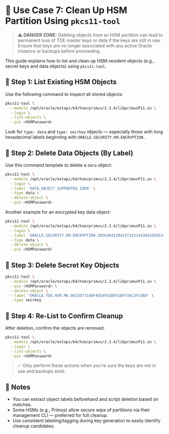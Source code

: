 # 🧪 Use Case 7: Clean Up HSM Partition Using `pkcs11-tool`

> ⚠️ **DANGER ZONE:** Deleting objects from an HSM partition can lead to permanent loss of TDE master keys or data if the keys are still in use. Ensure that keys are no longer associated with any active Oracle instance or backups before proceeding.

This guide explains how to list and clean up HSM-resident objects (e.g., secret keys and data objects) using `pkcs11-tool`.

## 🧾 Step 1: List Existing HSM Objects

Use the following command to inspect all stored objects:

```bash
pkcs11-tool \
  --module /opt/oracle/extapi/64/hsm/primus/2.3.4/libprimusP11.so \
  --login \
  --list-objects \
  --pin <HSMPassword>
```

Look for `type: data` and `type: secrkey` objects — especially those with long hexadecimal labels beginning with `ORACLE.SECURITY.KM.ENCRYPTION.`

## 🧽 Step 2: Delete Data Objects (By Label)

Use this command template to delete a `data` object:

```bash
pkcs11-tool \
  --module /opt/oracle/extapi/64/hsm/primus/2.3.4/libprimusP11.so \
  --login \
  --label 'DATA_OBJECT_SUPPORTED_IDEN' \
  --type data \
  --delete-object \
  --pin <HSMPassword>
```

Another example for an encrypted key data object:

```bash
pkcs11-tool \
  --module /opt/oracle/extapi/64/hsm/primus/2.3.4/libprimusP11.so \
  --login \
  --label 'ORACLE.SECURITY.KM.ENCRYPTION.30363641394237323144384330453446413242463941304537313038443344384133' \
  --type data \
  --delete-object \
  --pin <HSMPassword>
```

## 🔐 Step 3: Delete Secret Key Objects

```bash
pkcs11-tool \
  --module /opt/oracle/extapi/64/hsm/primus/2.3.4/libprimusP11.so \
  --pin <HSMPassword> \
  --delete-object \
  --label "ORACLE.TDE.HSM.MK.0633D7714BF4054FA3BF61BFF38C3FC4B8" \
  --type secrkey
```

## 🔁 Step 4: Re-List to Confirm Cleanup

After deletion, confirm the objects are removed:

```bash
pkcs11-tool \
  --module /opt/oracle/extapi/64/hsm/primus/2.3.4/libprimusP11.so \
  --login \
  --list-objects \
  --pin <HSMPassword>
```

> ✅ Only perform these actions when you're sure the keys are not in use and backups exist.

## 🧷 Notes

- You can extract object labels beforehand and script deletion based on matches.
- Some HSMs (e.g., Primus) allow secure wipe of partitions via their management CLI — preferred for full cleanup.
- Use consistent labeling/tagging during key generation to easily identify cleanup candidates.
